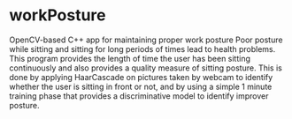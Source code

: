# workPosture
OpenCV-based C++ app for maintaining proper work posture
Poor posture while sitting and sitting for long periods of times lead to health problems. This program provides the length of time
the user has been sitting continuously and also provides a quality measure of sitting posture. This is done by applying HaarCascade
on pictures taken by webcam to identify whether the user is sitting in front or not, and by using a simple 1 minute training phase 
that provides a discriminative model to identify improver posture. 
